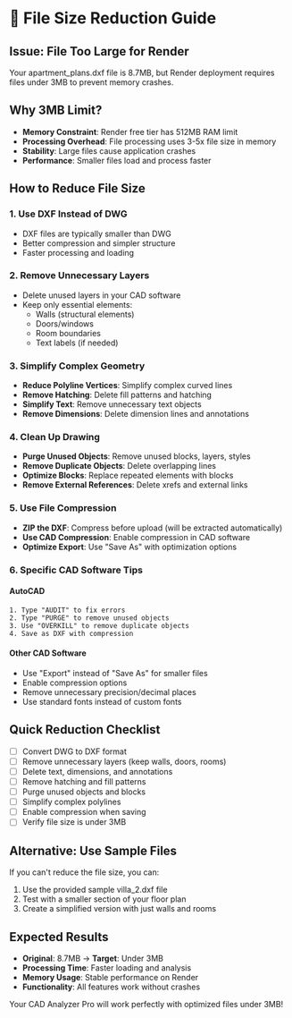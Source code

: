 # 📁 File Size Reduction Guide

## Issue: File Too Large for Render
Your apartment_plans.dxf file is 8.7MB, but Render deployment requires files under 3MB to prevent memory crashes.

## Why 3MB Limit?
- **Memory Constraint**: Render free tier has 512MB RAM limit
- **Processing Overhead**: File processing uses 3-5x file size in memory
- **Stability**: Large files cause application crashes
- **Performance**: Smaller files load and process faster

## How to Reduce File Size

### 1. Use DXF Instead of DWG
- DXF files are typically smaller than DWG
- Better compression and simpler structure
- Faster processing and loading

### 2. Remove Unnecessary Layers
- Delete unused layers in your CAD software
- Keep only essential elements:
  - Walls (structural elements)
  - Doors/windows
  - Room boundaries
  - Text labels (if needed)

### 3. Simplify Complex Geometry
- **Reduce Polyline Vertices**: Simplify complex curved lines
- **Remove Hatching**: Delete fill patterns and hatching
- **Simplify Text**: Remove unnecessary text objects
- **Remove Dimensions**: Delete dimension lines and annotations

### 4. Clean Up Drawing
- **Purge Unused Objects**: Remove unused blocks, layers, styles
- **Remove Duplicate Objects**: Delete overlapping lines
- **Optimize Blocks**: Replace repeated elements with blocks
- **Remove External References**: Delete xrefs and external links

### 5. Use File Compression
- **ZIP the DXF**: Compress before upload (will be extracted automatically)
- **Use CAD Compression**: Enable compression in CAD software
- **Optimize Export**: Use "Save As" with optimization options

### 6. Specific CAD Software Tips

#### AutoCAD
```
1. Type "AUDIT" to fix errors
2. Type "PURGE" to remove unused objects
3. Use "OVERKILL" to remove duplicate objects
4. Save as DXF with compression
```

#### Other CAD Software
- Use "Export" instead of "Save As" for smaller files
- Enable compression options
- Remove unnecessary precision/decimal places
- Use standard fonts instead of custom fonts

## Quick Reduction Checklist

- [ ] Convert DWG to DXF format
- [ ] Remove unnecessary layers (keep walls, doors, rooms)
- [ ] Delete text, dimensions, and annotations
- [ ] Remove hatching and fill patterns
- [ ] Purge unused objects and blocks
- [ ] Simplify complex polylines
- [ ] Enable compression when saving
- [ ] Verify file size is under 3MB

## Alternative: Use Sample Files
If you can't reduce the file size, you can:
1. Use the provided sample villa_2.dxf file
2. Test with a smaller section of your floor plan
3. Create a simplified version with just walls and rooms

## Expected Results
- **Original**: 8.7MB → **Target**: Under 3MB
- **Processing Time**: Faster loading and analysis
- **Memory Usage**: Stable performance on Render
- **Functionality**: All features work without crashes

Your CAD Analyzer Pro will work perfectly with optimized files under 3MB!